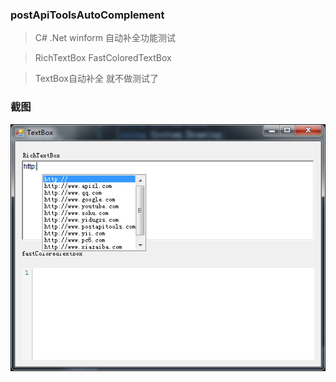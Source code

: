 
###  postApiToolsAutoComplement
>C# .Net winform 自动补全功能测试

>RichTextBox  FastColoredTextBox

>TextBox自动补全 就不做测试了

### 截图

[![](https://github.com/jackapi/postApiToolsAutoComplement/blob/master/images/main.png?raw=true)](https://github.com/jackapi/postApiToolsAutoComplement/blob/master/images/main.png?raw=true)